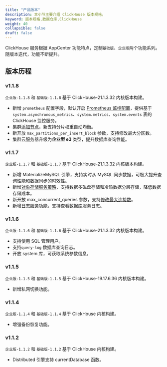 ```yaml
---
title: "产品版本"
description: 本小节主要介绍 ClickHouse 版本规格。 
keyword: 版本规格,数据仓库,ClickHouse
weight: 40
collapsible: false
draft: false
---
```



ClickHouse 服务根据 AppCenter 功能特点，定制`基础版`、`企业版`两个功能系列。随版本迭代，功能不断提升。

## 版本历程

### v1.1.8

`企业版-1.1.8` 和 `基础版-1.1.8` 基于 ClickHouse-21.1.3.32 内核版本构建。

- 新增 `prometheus` 配置字段，默认开启 [Prometheus 监控配置](../../manual/metrics_alarm/monitor_prometheus)，提供基于 `system.asynchronous_metrics`、`system.metrics`、`system.events` 表的 ClickHouse 监控服务。
- 集群[添加节点](../../manual/node_lifecycle/create_node)，新支持分片权重自动均衡。
- 新开放 `max_partitions_per_insert_block` 参数，支持修改最大分区数。
- 集群云服务器升级为**企业型 e3** 类型，提升数据库查询性能。

### v1.1.7

`企业版-1.1.7` 和 `基础版-1.1.7` 基于 ClickHouse-21.1.3.32 内核版本构建。

- 新增 MaterializeMySQL 引擎，支持实时从 MySQL 同步数据，可极大提升查询性能和数据同步的时效性。
- 新增[对象存储服务策略](../../manual/data_storage/storage_info)，支持数据多磁盘存储和冷热数据分层存储，降低数据存储成本。
- 新开放 max_concurrent_queries 参数，支持[修改最大连接数](../../manual/config_para/check_para)。
- 新增[日志服务功能](../../manual/mgt_log/enable_log_service)，支持查看数据库服务日志。

### v1.1.6

`企业版-1.1.6` 和 `基础版-1.1.6` 基于 ClickHouse-21.1.3.32 内核版本构建。

- 支持使用 SQL 管理用户。 
- 支持`query-log` 数据库查询日志。 
- 开放 system 库，可获取系统参数信息。

### v1.1.5

`企业版-1.1.5` 和 `基础版-1.1.5` 基于 ClickHouse-19.17.6.36 内核版本构建。

- 新增私网切换功能。

### v1.1.4

`企业版-1.1.4` 和 `基础版-1.1.4` 基于 ClickHouse 内核构建。

- 增强备份恢复功能。

### v1.1.2

`企业版-1.1.2` 和 `基础版-1.1.2` 基于 ClickHouse 内核构建。

- Distributed 引擎支持 currentDatabase 函数。
